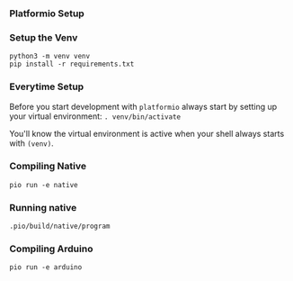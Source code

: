 ### Platformio Setup

### Setup the Venv

```
python3 -m venv venv
pip install -r requirements.txt
```

### Everytime Setup

Before you start development with `platformio` always start by setting up your virtual environment:
```. venv/bin/activate```

You'll know the virtual environment is active when your shell always starts with `(venv)`.
### Compiling Native

```pio run -e native```

### Running native

```.pio/build/native/program```

### Compiling Arduino

```
pio run -e arduino
```